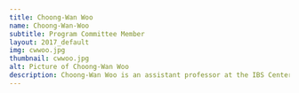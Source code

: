 ```yaml
---
title: Choong-Wan Woo
name: Choong-Wan-Woo
subtitle: Program Committee Member
layout: 2017_default
img: cwwoo.jpg
thumbnail: cwwoo.jpg
alt: Picture of Choong-Wan Woo
description: Choong-Wan Woo is an assistant professor at the IBS Center for Neuroscience Imaging Research and the Department of Biomedical Engineering in the Sungkyunkwan University(SKKU).
---
```

